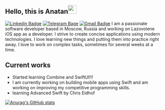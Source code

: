 
## Hello, this is Anatan<img src="https://media.giphy.com/media/hvRJCLFzcasrR4ia7z/giphy.gif" width="28px" height="28px"> 
[![Linkedin Badge](https://img.shields.io/badge/-AntonZyabkin-blue?style=flat-square&logo=Linkedin&logoColor=white&link=https://www.linkedin.com/in/haany-ali)](www.linkedin.com/in/AntonZyabkin) [![Telegram Bage](https://img.shields.io/badge/-AntonZyabkin-blue?style=flat-square&logo=telegram&logoColor=white)](https://t.me/antonzyabkin) [![Gmail Badge](https://img.shields.io/badge/-zyabkinantonv@gmail.com-red?style=flat-square&logo=Gmail&logoColor=white)](mailto:zyabkinantonv@gmail.com)
I am a passionate software developer based in Moscow, Russia and working on Lazovolene iOS app as a developer. I strive to create concise applications using modern technologies. I love learning new things and putting them into practice right away. I love to work on complex tasks, sometimes for several weeks at a time.



## Current works
* Started learning Combine and SwiftUI!!!
* I am currently working on building mobile apps using Swift and am working on improving my competitive programming skills.
* learning Advanced Swift by Chris Eidhof

[![Anurag's GitHub stats](https://github-readme-stats.vercel.app/api?username=AntonZyabkin)](https://github.com/AntonZyabkin/github-readme-stats)
